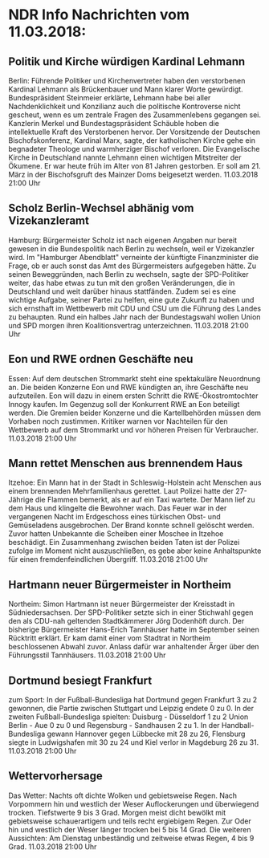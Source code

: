 # NDR Info Nachrichten vom 11.03.2018:


## Politik und Kirche würdigen Kardinal Lehmann
Berlin: Führende Politiker und Kirchenvertreter haben den verstorbenen Kardinal Lehmann als Brückenbauer und Mann klarer Worte gewürdigt. Bundespräsident Steinmeier erklärte, Lehmann habe bei aller Nachdenklichkeit und Konzilianz auch die politische Kontroverse nicht gescheut, wenn es um zentrale Fragen des Zusammenlebens gegangen sei. Kanzlerin Merkel und Bundestagspräsident Schäuble hoben die intellektuelle Kraft des Verstorbenen hervor. Der Vorsitzende der Deutschen Bischofskonferenz, Kardinal Marx, sagte, der katholischen Kirche gehe ein begnadeter Theologe und warmherziger Bischof verloren. Die Evangelische Kirche in Deutschland nannte Lehmann einen wichtigen Mitstreiter der Ökumene. Er war heute früh im Alter von 81 Jahren gestorben. Er soll am 21. März in der Bischofsgruft des Mainzer Doms beigesetzt werden. 11.03.2018 21:00 Uhr 

## Scholz  Berlin-Wechsel abhänig vom Vizekanzleramt
Hamburg: Bürgermeister Scholz ist nach eigenen Angaben nur bereit gewesen in die Bundespolitik nach Berlin zu wechseln, weil er Vizekanzler wird. Im "Hamburger Abendblatt" verneinte der künftigte Finanzminister die Frage, ob er auch sonst das Amt des Bürgermeisters aufgegeben hätte. Zu seinen Beweggründen, nach Berlin zu wechseln, sagte der SPD-Politiker weiter, das habe etwas zu tun mit den großen Veränderungen, die in Deutschland und weit darüber hinaus stattfänden. Zudem sei es eine wichtige Aufgabe, seiner Partei zu helfen, eine gute Zukunft zu haben und sich ernsthaft im Wettbewerb mit CDU und CSU um die Führung des Landes zu behaupten. Rund ein halbes Jahr nach der Bundestagswahl wollen Union und SPD morgen ihren Koalitionsvertrag unterzeichnen. 11.03.2018 21:00 Uhr 

## Eon und RWE ordnen Geschäfte neu
Essen: Auf dem deutschen Strommarkt steht eine spektakuläre Neuordnung an. Die beiden Konzerne Eon und RWE kündigten an, ihre Geschäfte neu aufzuteilen. Eon will dazu in einem ersten Schritt die RWE-Ökostromtochter Innogy kaufen. Im Gegenzug soll der Konkurrent RWE an Eon beteiligt werden. Die Gremien beider Konzerne und die Kartellbehörden müssen dem Vorhaben noch zustimmen. Kritiker warnen vor Nachteilen für den Wettbewerb auf dem Strommarkt und vor höheren Preisen für Verbraucher. 11.03.2018 21:00 Uhr 

## Mann rettet Menschen aus brennendem Haus
Itzehoe: Ein Mann hat in der Stadt in Schleswig-Holstein acht Menschen aus einem brennenden Mehrfamilienhaus gerettet. Laut Polizei hatte der 27-Jährige die Flammen bemerkt, als er auf ein Taxi wartete. Der Mann lief zu dem Haus und klingelte die Bewohner wach. Das Feuer war in der vergangenen Nacht im Erdgeschoss eines türkischen Obst- und Gemüseladens ausgebrochen. Der Brand konnte schnell gelöscht werden. Zuvor hatten Unbekannte die Scheiben einer Moschee in Itzehoe beschädigt. Ein Zusammenhang zwischen beiden Taten ist der Polizei zufolge im Moment nicht auszuschließen, es gebe aber keine Anhaltspunkte für einen fremdenfeindlichen Übergriff. 11.03.2018 21:00 Uhr 

## Hartmann neuer Bürgermeister in Northeim
Northeim: Simon Hartmann ist neuer Bürgermeister der Kreisstadt in Südniedersachsen. Der SPD-Politiker setzte sich in einer Stichwahl gegen den als CDU-nah geltenden Stadtkämmerer Jörg Dodenhöft durch. Der bisherige Bürgermeister Hans-Erich Tannhäuser hatte im September seinen Rücktritt erklärt. Er kam damit einer vom Stadtrat in Northeim beschlossenen Abwahl zuvor. Anlass dafür war anhaltender Ärger über den Führungsstil Tannhäusers. 11.03.2018 21:00 Uhr 

## Dortmund besiegt Frankfurt
zum Sport: In der Fußball-Bundesliga hat Dortmund gegen Frankfurt 3 zu 2 gewonnen, die Partie zwischen Stuttgart und Leipzig endete 0 zu 0. In der zweiten Fußball-Bundesliga spielten:
Duisburg - Düsseldorf 1 zu 2
Union Berlin - Aue 0 zu 0
und
Regensburg - Sandhausen 2 zu 1. In der Handball-Bundesliga gewann Hannover gegen Lübbecke mit 28 zu 26, Flensburg siegte in Ludwigshafen mit 30 zu 24 und Kiel verlor in Magdeburg 26 zu 31. 11.03.2018 21:00 Uhr 

## Wettervorhersage
Das Wetter:
Nachts oft dichte Wolken und gebietsweise Regen. Nach Vorpommern hin und westlich der Weser Auflockerungen und überwiegend trocken. Tiefstwerte 9 bis 3 Grad. Morgen meist dicht bewölkt mit gebietsweise schauerartigem und teils recht ergiebigem Regen. Zur Oder hin und westlich der Weser länger trocken bei 5 bis 14 Grad. Die weiteren Aussichten: Am Dienstag unbeständig und zeitweise etwas Regen, 4 bis 9 Grad. 11.03.2018 21:00 Uhr 
